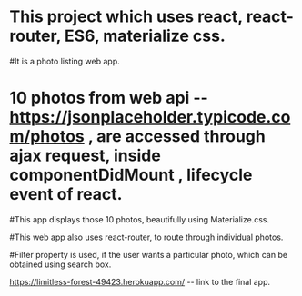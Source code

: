# This project which uses react, react-router, ES6, materialize css.

#It is a photo listing web app.

# 10 photos from web api -- https://jsonplaceholder.typicode.com/photos , are accessed through ajax request, inside componentDidMount , lifecycle event of react.

#This app displays those 10 photos, beautifully using Materialize.css.

#This web app also uses react-router, to route through individual photos.

#Filter property is used, if the user wants a particular photo, which can be obtained using search box.


https://limitless-forest-49423.herokuapp.com/   -- link to the final app.
